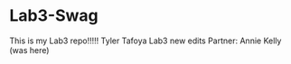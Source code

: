 # Lab3-Swag
This is my Lab3 repo!!!!!
Tyler Tafoya 
Lab3
new edits 
Partner: Annie Kelly (was here) 

